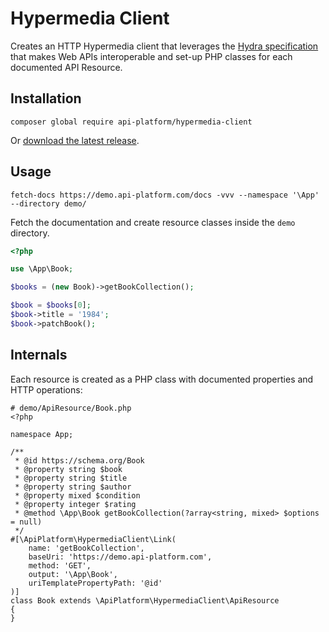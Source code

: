 # Hypermedia Client

Creates an HTTP Hypermedia client that leverages the [Hydra specification](https://www.hydra-cg.com/) 
that makes Web APIs interoperable and set-up PHP classes for each documented API Resource. 

## Installation

```console
composer global require api-platform/hypermedia-client
```

Or [download the latest release](https://github.com/api-platform/hypermedia-client/releases).

## Usage

```console
fetch-docs https://demo.api-platform.com/docs -vvv --namespace '\App' --directory demo/
```

Fetch the documentation and create resource classes inside the `demo` directory.

```php
<?php

use \App\Book;

$books = (new Book)->getBookCollection();

$book = $books[0];
$book->title = '1984';
$book->patchBook();
```

## Internals

Each resource is created as a PHP class with documented properties and HTTP operations:

```
# demo/ApiResource/Book.php
<?php

namespace App; 

/**
 * @id https://schema.org/Book
 * @property string $book
 * @property string $title
 * @property string $author
 * @property mixed $condition
 * @property integer $rating
 * @method \App\Book getBookCollection(?array<string, mixed> $options = null)
 */
#[\ApiPlatform\HypermediaClient\Link(
    name: 'getBookCollection', 
    baseUri: 'https://demo.api-platform.com', 
    method: 'GET', 
    output: '\App\Book', 
    uriTemplatePropertyPath: '@id'
)]
class Book extends \ApiPlatform\HypermediaClient\ApiResource
{
}
```
